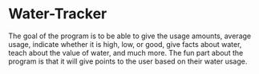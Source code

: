 # Water-Tracker
The goal of the program is to be able to give the usage amounts, average usage, indicate whether it is high, low, or good, give facts about water, teach about the value of water, and much more. The fun part about the program is that it will give points to the user based on their water usage.
